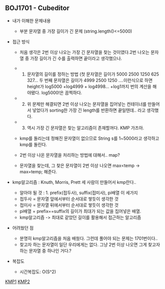 ## BOJ1701 - Cubeditor

- 내가 이해한 문제내용
  - 부분 문자열 중 가장 길이가 긴 문제 (string.length()<=5000)
- 접근 방식
  - 처음 생각은 2번 이상 나오는 가장 긴 문자열을 찾는 것이였다.2번 나오는 문자열 중 가장 길이가 긴 수를 출력하면 끝이라고 생각했으나.
  - 1. 문자열의 길이를 정하는 방법 (첫 문자열은 길이가 5000 2500 1250 625 327... 두 번째 문자열은 길이가 4999 2500 1250 ....이런식으로 하면 height가 log5000 +log4999 + log4998... +log1까지 번의 계산을 해야됐다. log5000!은 끔찍하다.
  - 2. 위 문제만 해결되면 2번 이상 나오는 문자열을 집어넣는 컨테이너를 만들어서 넣었다가 sorting한 가장 긴 length를 반환하면 끝일텐데.. 라고 생각했다.
  - 3. 역시 가장 긴 문자열은 찾는 알고리즘이 존재할꺼다. KMP 가즈아.
  
  - kmp를 돌리는데 정해진 문자열이 없으므로 String s를 1~5000라고 생각하고 kmp를 돌린다.
  - 2번 이상 나온 문자열을 처리하는 방법에 대해서.. map? 
  - 문자열을 찾는데, 그 찾은 문자열이 2번 이상 나오면 max<temp -> max=temp; 해준다.
 
- kmp알고리즘 : Knuth, Morris, Prett 세 사람이 만들어서 kmp란다.. 
  - 알아야 될 것 : 1. prefix(접두사), suffix(접미사), pi배열 이 세가지
  - 접두사 = 문자열 앞에서부터 순서대로 쌓듯이 생각한 것 
  - 접미사 = 문자열 뒤에서부터 순서대로 쌓듯이 생각한 것
  - pi배열 = prefix==suffix의 길이가 최대가 되는 값을 집어넣은 배열.
  - kmp알고리즘 -> 최대로 같았던 길이를 활용해서 접근하는 알고리즘 
  
- 어려웠던 점
  - 분명히 kmp알고리즘을 처음 배웠다. 그런데 풀어야 되는 문제는 1701번이다..
  - 찾고자 하는 문자열이 일단 우리에게는 없다. 그냥 2번 이상 나오면 그게 찾고자 하는 문자열 중 하나인 거다.? 
 

- 복잡도
  - 시간복잡도: O(S^2)


[KMP1](https://mygumi.tistory.com/61)
[KMP2](https://bowbowbow.tistory.com/6)
